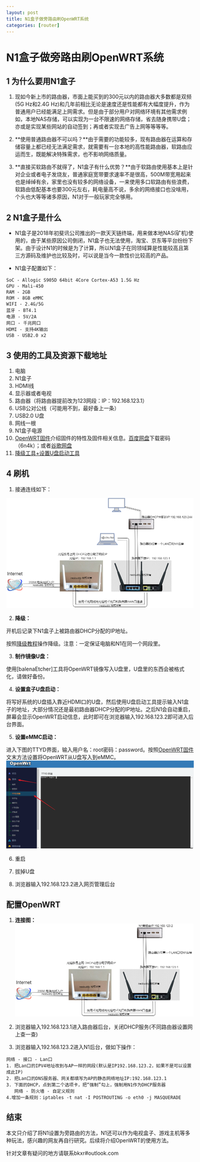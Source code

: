 ```yaml
---
layout: post
title: N1盒子做旁路由刷OpenWRT系统
categories: [router]
---
```


# N1盒子做旁路由刷OpenWRT系统

## 1 为什么要用N1盒子

1. 现如今新上市的路由器，市面上能买到的300元以内的路由器大多数都是双频(5G Hz和2.4G Hz)和几年前相比无论是速度还是性能都有大幅度提升，作为普通用户已经能满足上网需求。但是由于部分用户对网络环境有其他需求例如，本地NAS存储，可以实现为一台不限速的网络存储，省去随身携带U盘；亦或是实现某些网站的自动签到；再或者实现去广告上网等等等等。 

2. **使用普通路由器不可以吗？**由于需要的功能较多，现有路由器在运算和存储容量上都已经无法满足需求，就需要有一台本地的高性能路由器，软路由应运而生，既能解决特殊需求，也不影响网络质量。

3. **直接买软路由不就得了，N1盒子有什么优势？**由于软路由使用基本上是针对企业或者电子发烧友，普通家庭宽带要求速率不是很高，500M带宽用起来也是绰绰有余，家里也没有较多的网络设备，一来使用多口软路由有些浪费，软路由低配基本也要300元左右，耗电量高不说，多余的网络接口也没啥用，个头也大等等诸多原因，N1对于一般玩家完全够用。

## 2 N1盒子是什么

- N1盒子是2018年初斐讯公司推出的一款天天链终端，用来做本地NAS(矿机)使用的，由于某些原因公司倒闭，N1盒子也无法使用，淘宝、京东等平台纷纷下架。由于设计N1的时候是为了计算，所以N1盒子在同领域算是性能较高且第三方源码及维护也比较及时，可以说是当今一款性价比较高的产品。

- N1盒子配置如下：

```
SoC - Allogic S905D 64bit 4Core Cortex-A53 1.5G Hz
GPU - Mali-450
RAM - 2GB
ROM - 8GB eMMC
WIFI - 2.4G/5G
蓝牙 - BT4.1
电源 - 5V/2A
网口 - 千兆网口
HDMI - 支持4K输出
USB - USB2.0 x2
```

## 3 使用的工具及资源下载地址

1. 电脑 
2. N1盒子
3. HDMI线
4. 显示器或者电视
5. 路由器（将路由器提前改为123网段：IP：192.168.123.1）
6. USB公对公线（可能用不到，最好备上一条）
7. USB2.0 U盘
8. 网线一根 
9. N1盒子电源
10. [OpenWRT固件](https://www.right.com.cn/forum/thread-3160780-1-1.html)介绍固件的特性及固件相关信息。[百度网盘](https://pan.baidu.com/share/init?surl=bnigZ0cQTBY6pzo0saP1nQ)下载密码（6n4k）；或者[谷歌网盘](https://drive.google.com/drive/folders/1Gn2hMw2G6I_LgC8MlWFx_n9GDCbb9a14)
11. [降级工具+设置U盘启动工具](https://www.lanzous.com/ia9fgdi)

## 4 刷机

1. 接通连线如下：

![刷机](/pics/N1/flash.png)

2. **降级：**

开机后记录下N1盒子上被路由器DHCP分配的IP地址。

按照[降级教程](https://www.right.com.cn/forum/thread-340279-1-1.html)操作降级。注意：一定保证电脑和N1在同一个网段里。

3. **制作镜像U盘：**

使用[balenaEtcher]工具将OpenWRT镜像写入U盘里，U盘里的东西会被格式化，请做好备份。

4. **设置盒子U盘启动：**

将写好系统的U盘插入靠近HDMI口的U盘，然后使用U盘启动工具提示输入N1盒子的地址，大部分情况还是最初路由器DHCP分配的IP地址。之后N1会自动重启，屏幕会显示OpenWRT启动信息，此时即可在浏览器输入192.168.123.2即可进入后台界面。

5. **设置eMMC启动：**

进入下图的TTYD界面，输入用户名：root密码：password。按照[OpenWRT固件](https://www.right.com.cn/forum/thread-3160780-1-1.html)文末方法设置将OpenWRT从U盘写入到eMMC。
![TTYD](/pics/N1/ttyd.png)

6. 重启

7. 拔掉U盘

8. 浏览器输入192.168.123.2进入网页管理后台

## 配置OpenWRT

1. **连接图：**
![接线图](/pics/N1/connect.png)    

2. 浏览器输入192.168.123.1进入路由器后台，关闭DHCP服务(不同路由器设置网上查一查)

3. 浏览器输入192.168.123.2进入N1后台，做如下操作：

```
网络 - 接口 - Lan口
1. 把Lan口的IPV4地址改到与AP一样的网段(默认是IP192.168.123.2，如果不是可以设置成此IP)
2. 把Lan口的DNS服务器、网关都填写为AP的静态网络地址IP:192.168.123.1
3. 下面的DHCP，点到第二个选项卡，把“强制”勾上，强制用N1作为DHCP服务器
   网络 - 防火墙 - 自定义规则
4.增加一条规则：iptables -t nat -I POSTROUTING -o eth0 -j MASQUERADE
```
   
## 结束

本文只介绍了将N1设置为旁路由的方法，N1还可以作为电视盒子、游戏主机等多种玩法，感兴趣的网友再自行研究。后续将介绍OpenWRT的使用方法。

针对文章有疑问的地方请联系bkxr#outlook.com
